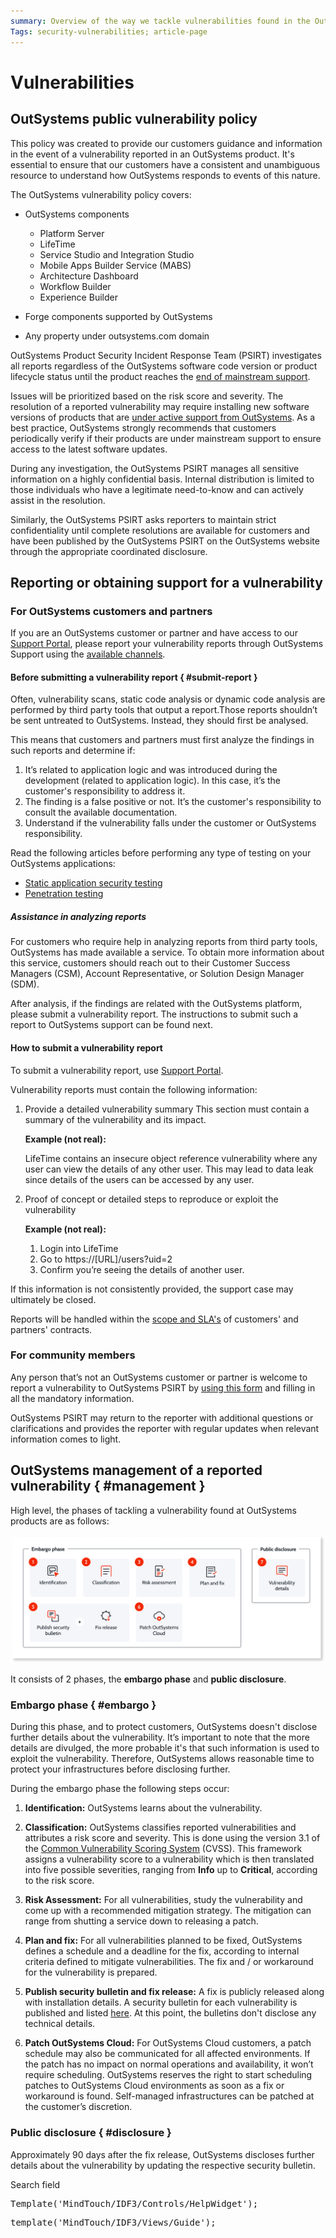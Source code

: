 ```yaml
---
summary: Overview of the way we tackle vulnerabilities found in the OutSystems Platform. 
Tags: security-vulnerabilities; article-page
---
```


# Vulnerabilities

## OutSystems public vulnerability policy

This policy was created to provide our customers guidance and information in the event of a vulnerability reported in an OutSystems product. It's essential to ensure that our customers have a consistent and unambiguous resource to understand how OutSystems responds to events of this nature.

The OutSystems vulnerability policy covers:

* OutSystems components

    * Platform Server
    * LifeTime
    * Service Studio and Integration Studio
    * Mobile Apps Builder Service (MABS)
    * Architecture Dashboard
    * Workflow Builder
    * Experience Builder

* Forge components supported by OutSystems
* Any property under outsystems.com domain

OutSystems Product Security Incident Response Team (PSIRT) investigates all reports regardless of the OutSystems software code version or product lifecycle status until the product reaches the [end of mainstream support](https://success.outsystems.com/Support/Enterprise_Customers/OutSystems_Support/Support_terms_and_service_level_agreements_(SLA)_of_the_OutSystems_software#End_of_Support_for_Older_Software_Versions).

Issues will be prioritized based on the risk score and severity. The resolution of a reported vulnerability may require installing new software versions of products that are [under active support from OutSystems](https://success.outsystems.com/Support/Enterprise_Customers/OutSystems_Support/Support_terms_and_service_level_agreements_(SLA)_of_the_OutSystems_software/OutSystems_Product_Lifecycle_and_Support_calendar#What_is_the_support_calendar_for_OutSystems_releases.3F). As a best practice, OutSystems strongly recommends that customers periodically verify if their products are under mainstream support to ensure access to the latest software updates.

During any investigation, the OutSystems PSIRT manages all sensitive information on a highly confidential basis. Internal distribution is limited to those individuals who have a legitimate need-to-know and can actively assist in the resolution. 

Similarly, the OutSystems PSIRT asks reporters to maintain strict confidentiality until complete resolutions are available for customers and have been published by the OutSystems PSIRT on the OutSystems website through the appropriate coordinated disclosure.

## Reporting or obtaining support for a vulnerability

### For OutSystems customers and partners

If you are an OutSystems customer or partner and have access to our [Support Portal](https://www.outsystems.com/supportportal/), please report your vulnerability reports through OutSystems Support using the [available channels](https://success.outsystems.com/Support/Enterprise_Customers/OutSystems_Support/01_Contact_OutSystems_technical_support#Contact_Channels).

#### Before submitting a vulnerability report  { #submit-report }

Often, vulnerability scans, static code analysis or dynamic code analysis are performed by third party tools that output a report.Those reports shouldn’t be sent untreated to OutSystems. Instead, they should first be analysed.

This means that customers and partners must first analyze the findings in such reports and determine if:

1.  It’s related to application logic and was introduced during the development (related to application logic). In this case, it’s the customer's responsibility to address it.
1. The finding is a false positive or not. It’s the customer's responsibility to consult the available documentation.
1. Understand if the vulnerability falls under the customer or OutSystems responsibility.

Read the following articles before performing any type of testing on your OutSystems applications:

* [Static application security testing](https://success.outsystems.com/Support/Security/Static_Application_Security_Testing)
* [Penetration testing](https://success.outsystems.com/Support/Security/Penetration_testing)

##### Assistance in analyzing reports

For customers who require help in analyzing reports from third party tools, OutSystems has made available a service. 
To obtain more information about this service, customers should reach out to their Customer Success Managers (CSM), Account Representative, or Solution Design Manager (SDM).

After analysis, if the findings are related with the OutSystems platform, please submit a vulnerability report. The instructions to submit such a report to OutSystems support can be found next.

#### How to submit a vulnerability report

To submit a vulnerability report, use [Support Portal](https://www.outsystems.com/supportportal).

Vulnerability reports must contain the following information:

1. Provide a detailed vulnerability summary
	This section must contain a summary of the vulnerability and its impact.
	
	**Example (not real):**

    LifeTime contains an insecure object reference vulnerability where any user can view the details of any other user. This may lead to data leak since details of the users can be accessed by any user.


2. Proof of concept or detailed steps to reproduce or exploit the vulnerability

	**Example (not real):**

    1. Login into LifeTime
    1. Go to https://[URL]/users?uid=2
    1. Confirm you’re seeing the details of another user.
    

If this information is not consistently provided, the support case may ultimately be closed.


Reports will be handled within the [scope and SLA's](https://success.outsystems.com/Support/Enterprise_Customers/OutSystems_Support/Support_terms_and_service_level_agreements_(SLA)_of_the_OutSystems_software) of customers' and partners' contracts.

### For community members

Any person that’s not an OutSystems customer or partner is welcome to report a vulnerability to OutSystems PSIRT by [using this form](https://www.outsystems.com/security/report-a-vulnerability) and filling in all the mandatory information.

OutSystems PSIRT may return to the reporter with additional questions or clarifications and provides the reporter with regular updates when relevant information comes to light.


## OutSystems management of a reported vulnerability { #management }

High level, the phases of tackling a vulnerability found at OutSystems products are as follows:

![](images/intro.png?width=900)


It consists of 2 phases, the **embargo phase** and **public disclosure**.

### Embargo phase { #embargo }

During this phase, and to protect customers, OutSystems doesn't disclose further details about the vulnerability. It’s important to note that the more details are divulged, the more probable it's that such information is used to exploit the vulnerability. Therefore, OutSystems allows reasonable time to protect your infrastructures before disclosing further.

During the embargo phase the following steps occur:

1. **Identification:**
OutSystems learns about the vulnerability.
 
1. **Classification:**
OutSystems classifies reported vulnerabilities and attributes a risk score and severity. This is done using the version 3.1 of the [Common Vulnerability Scoring System](https://www.first.org/cvss/) (CVSS). This framework assigns a vulnerability score to a vulnerability which is then translated into five possible severities, ranging from **Info** up to **Critical**, according to the risk score.

1. **Risk Assessment:**
For all vulnerabilities, study the vulnerability and come up with a recommended mitigation strategy. The mitigation can range from shutting a service down to releasing a patch.
  
1. **Plan and fix:**
For all vulnerabilities planned to be fixed, OutSystems defines a schedule and a deadline for the fix, according to internal criteria defined to mitigate vulnerabilities. The fix and / or workaround for the vulnerability is prepared.
 
1. **Publish security bulletin and fix release:**
A fix is publicly released along with installation details. A security bulletin for each vulnerability is published and listed [here](https://success.outsystems.com/Support/Security/Vulnerabilities#5d13929a-8cc7-18b5-3de7-31d86b322fb4). At this point, the bulletins don't disclose any technical details.

1. **Patch OutSystems Cloud:**
For OutSystems Cloud customers, a patch schedule may also be communicated for all affected environments. If the patch has no impact on normal operations and availability, it won’t require scheduling. OutSystems reserves the right to start scheduling patches to OutSystems Cloud environments as soon as a fix or workaround is found.
Self-managed infrastructures can be patched at the customer’s discretion.


### Public disclosure { #disclosure }

Approximately 90 days after the fix release, OutSystems discloses further details about the vulnerability by updating the respective security bulletin.



<p class="mt-script-comment">Search field</p>

<pre class="script">
Template('MindTouch/IDF3/Controls/HelpWidget');</pre>

<pre class="script">
template('MindTouch/IDF3/Views/Guide');</pre>
